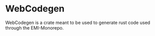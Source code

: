 # WebCodegen

WebCodegen is a crate meant to be used to generate rust code used through the EMI-Monorepo.
